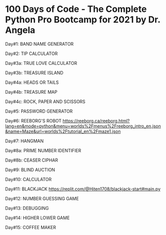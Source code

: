 # 100 Days of Code - The Complete Python Pro Bootcamp for 2021 by Dr. Angela

Day#1: BAND NAME GENERATOR

Day#2: TIP CALCULATOR

Day#3a: TRUE LOVE CALCULATOR

Day#3b: TREASURE ISLAND

Day#4a: HEADS OR TAILS

Day#4b: TREASURE MAP

Day#4c: ROCK, PAPER AND SCISSORS

Day#5: PASSWORD GENERATOR

Day#6: REEBORG'S ROBOT
https://reeborg.ca/reeborg.html?lang=en&mode=python&menu=worlds%2Fmenus%2Freeborg_intro_en.json&name=Maze&url=worlds%2Ftutorial_en%2Fmaze1.json

Day#7: HANGMAN

Day#8a: PRIME NUMBER IDENTIFIER

Day#8b: CEASER CIPHAR

Day#9: BLIND AUCTION

Day#10: CALCULATOR

Day#11: BLACKJACK
https://replit.com/@Hiten1708/blackjack-start#main.py

Day#12: NUMBER GUESSING GAME

Day#13: DEBUGGING

Day#14: HIGHER LOWER GAME

Day#15: COFFEE MAKER
